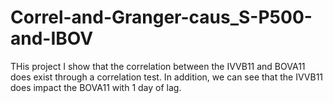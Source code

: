 # Correl-and-Granger-caus_S-P500-and-IBOV

THis project I show that the correlation between the IVVB11 and BOVA11 does exist through a correlation test. In addition, we can see that the IVVB11 does impact
the BOVA11 with 1 day of lag. 
